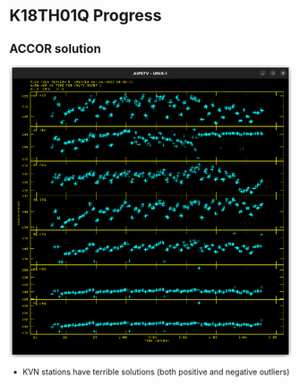 # K18TH01Q Progress

## ACCOR solution

![accor](Resources/k18th01q/accor.png)

* KVN stations have terrible solutions (both positive and negative outliers)
